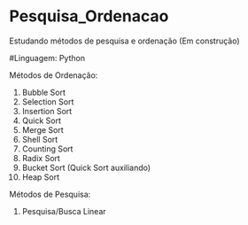 # Pesquisa_Ordenacao
Estudando métodos de pesquisa e ordenação (Em construção)

#Linguagem: Python

Métodos de Ordenação:
1. Bubble Sort
2. Selection Sort
3. Insertion Sort
4. Quick Sort
5. Merge Sort
6. Shell Sort
7. Counting Sort
8. Radix Sort
9. Bucket Sort (Quick Sort auxiliando)
10. Heap Sort

Métodos de Pesquisa:
1. Pesquisa/Busca Linear
